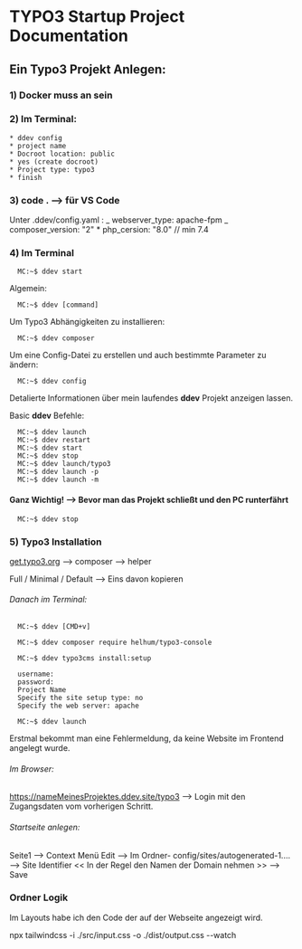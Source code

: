 # TYPO3 Startup Project Documentation

## Ein Typo3 Projekt Anlegen:

### 1) Docker muss an sein

### 2) Im Terminal:

    * ddev config
    * project name
    * Docroot location: public
    * yes (create docroot)
    * Project type: typo3
    * finish

### 3) code . --> für VS Code

Unter .ddev/config.yaml :
_ webserver_type: apache-fpm
_ composer_version: "2" \* php_cersion: "8.0" // min 7.4

### 4) Im Terminal

```console
  MC:~$ ddev start
```

Algemein:

```console
  MC:~$ ddev [command]
```

Um Typo3 Abhängigkeiten zu installieren:

```console
  MC:~$ ddev composer
```

Um eine Config-Datei zu erstellen und auch bestimmte Parameter zu ändern:

```console
  MC:~$ ddev config
```

Detalierte Informationen über mein laufendes **ddev** Projekt anzeigen lassen.

Basic **ddev** Befehle:

```console
  MC:~$ ddev launch
  MC:~$ ddev restart
  MC:~$ ddev start
  MC:~$ ddev stop
  MC:~$ ddev launch/typo3
  MC:~$ ddev launch -p
  MC:~$ ddev launch -m

```

#### Ganz Wichtig! --> Bevor man das Projekt schließt und den PC runterfährt

```console
  MC:~$ ddev stop
```

### 5) Typo3 Installation

[get.typo3.org](https://get.typo3.org) --> composer --> helper

Full / Minimal / Default --> Eins davon kopieren

###### Danach im Terminal:

```console
  MC:~$ ddev [CMD+v]
```

```console
  MC:~$ ddev composer require helhum/typo3-console
```

```console
  MC:~$ ddev typo3cms install:setup

  username:
  password:
  Project Name
  Specify the site setup type: no
  Specify the web server: apache
```

```console
  MC:~$ ddev launch
```

Erstmal bekommt man eine Fehlermeldung, da keine Website im Frontend angelegt wurde.

###### Im Browser:

https://nameMeinesProjektes.ddev.site/typo3 --> Login mit den Zugangsdaten vom vorherigen Schritt.

###### Startseite anlegen:

Seite1 --> Context Menü Edit --> Im Ordner- config/sites/autogenerated-1.... --> Site Identifier << In der Regel den Namen der Domain nehmen >> --> Save

### Ordner Logik

Im Layouts habe ich den Code der auf der Webseite angezeigt wird.

npx tailwindcss -i ./src/input.css -o ./dist/output.css --watch
